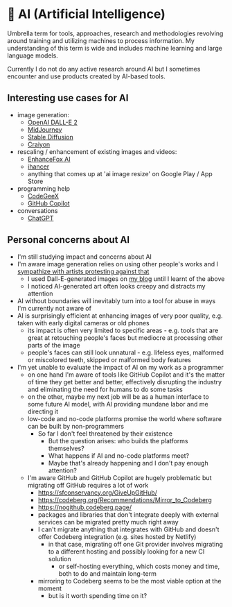 # 🤖 AI (Artificial Intelligence)

Umbrella term for tools, approaches, research and methodologies revolving around training and utilizing machines to process information. My understanding of this term is wide and includes machine learning and large language models.

Currently I do not do any active research around AI but I sometimes encounter and use products created by AI-based tools.

## Interesting use cases for AI

- image generation:
  - [OpenAI DALL-E 2](https://openai.com/dall-e-2/)
  - [MidJourney](https://www.midjourney.com/)
  - [Stable Diffusion](https://stablediffusionweb.com/)
  - [Craiyon](https://www.craiyon.com/)
- rescaling / enhancement of existing images and videos:
  - [EnhanceFox AI](https://play.google.com/store/apps/details?id=com.changpeng.enhancefox)
  - [ihancer](https://play.google.com/store/apps/details?id=com.appsmotor.imageenhancer)
  - anything that comes up at 'ai image resize' on Google Play / App Store
- programming help
  - [CodeGeeX](https://codegeex.cn/)
  - [GitHub Copilot](https://github.com/features/copilot)
- conversations
  - [ChatGPT](https://chat.openai.com/)

## Personal concerns about AI

- I'm still studying impact and concerns about AI
- I'm aware image generation relies on using other people's works and I [sympathize with artists protesting against that](https://www.socialmediatoday.com/news/Artists-Launch-Legal-Action-to-Stop-AI-Generative-Tools-Using-Their-Work/640461/)
  - I used Dall-E-generated images on [my blog](https://offbeatbits.com) until I learnt of the above
  - I noticed AI-generated art often looks creepy and distracts my attention
- AI without boundaries will inevitably turn into a tool for abuse in ways I'm currently not aware of
- AI is surprisingly efficient at enhancing images of very poor quality, e.g. taken with early digital cameras or old phones
  - its impact is often very limited to specific areas - e.g. tools that are great at retouching people's faces but mediocre at processing other parts of the image
  - people's faces can still look unnatural - e.g. lifeless eyes, malformed or miscolored teeth, skipped or malformed body features
- I'm yet unable to evaluate the impact of AI on my work as a programmer
  - on one hand I'm aware of tools like GitHub Copilot and it's the matter of time they get better and better, effectively disrupting the industry and eliminating the need for humans to do some tasks
  - on the other, maybe my next job will be as a human interface to some future AI model, with AI providing mundane labor and me directing it
  - low-code and no-code platforms promise the world where software can be built by non-programmers
    - So far I don't feel threatened by their existence
      - But the question arises: who builds the platforms themselves?
      - What happens if AI and no-code platforms meet?
      - Maybe that's already happening and I don't pay enough attention?
  - I'm aware GitHub and GitHub Copilot are hugely problematic but migrating off GitHub requires a lot of work
    - https://sfconservancy.org/GiveUpGitHub/
    - https://codeberg.org/Recommendations/Mirror_to_Codeberg
    - https://nogithub.codeberg.page/
    - packages and libraries that don't integrate deeply with external services can be migrated pretty much right away
    - I can't migrate anything that integrates with GitHub and doesn't offer Codeberg integration (e.g. sites hosted by Netlify)
      - in that case, migrating off one Git provider involves migrating to a different hosting and possibly looking for a new CI solution
        - or self-hosting everything, which costs money and time, both to do and maintain long-term
    - mirroring to Codeberg seems to be the most viable option at the moment
      - but is it worth spending time on it?
